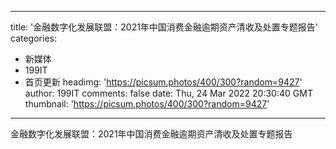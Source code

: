 
---
title: '金融数字化发展联盟：2021年中国消费金融逾期资产清收及处置专题报告'
categories: 
 - 新媒体
 - 199IT
 - 首页更新
headimg: 'https://picsum.photos/400/300?random=9427'
author: 199IT
comments: false
date: Thu, 24 Mar 2022 20:30:40 GMT
thumbnail: 'https://picsum.photos/400/300?random=9427'
---

<div>   
金融数字化发展联盟：2021年中国消费金融逾期资产清收及处置专题报告  
</div>
            